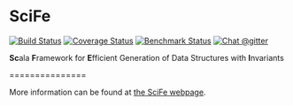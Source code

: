 SciFe
=====

[![Build Status](https://travis-ci.org/kaptoxic/SciFe.png?branch=master)](https://travis-ci.org/kaptoxic/SciFe)
[![Coverage Status](https://img.shields.io/coveralls/kaptoxic/SciFe.svg)](https://coveralls.io/r/kaptoxic/SciFe)
[![Benchmark Status](http://lara.epfl.ch/~kuraj/SciFe/status.svg)](http://lara.epfl.ch/~kuraj/SciFe/report/index.html)
[![Chat @gitter](https://badges.gitter.im/kaptoxic/SciFe.svg)](https://gitter.im/kaptoxic/SciFe?utm_source=badge&utm_medium=badge&utm_campaign=pr-badge&utm_content=badge)

<b>Sc</b>ala <b>F</b>ramework for <b>E</b>fficient Generation of Data Structures with <b>I</b>nvariants

===============

More information can be found at [the SciFe webpage](http://kaptoxic.github.io/SciFe/).
